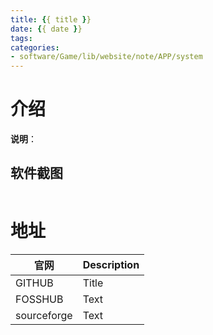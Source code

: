 ```yaml
---
title: {{ title }}
date: {{ date }}
tags:
categories:
- software/Game/lib/website/note/APP/system
---
```


# 介绍

<!-- more -->
**说明**：

## 软件截图

![]()

# 地址
| 官网      | Description |
| ----------- | ----------- |
| GITHUB      | Title       |
| FOSSHUB     | Text        |
| sourceforge | Text        |
